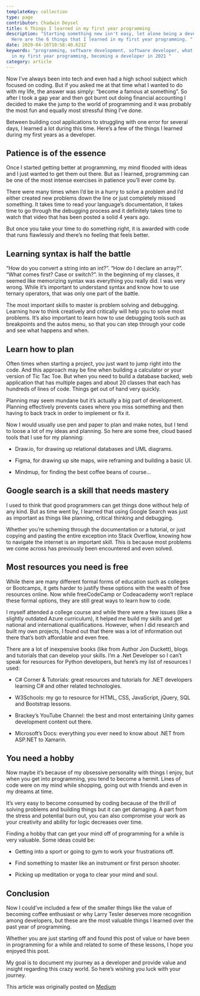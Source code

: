 ```yaml
---
templateKey: collection
type: page
contributor: Chadwin Deysel
title: 6 Things I learned in my first year programming
description: "Starting something new isn't easy, let alone being a developer.
  Here are the 6 things that I learned in my first year programming. "
date: 2020-04-16T10:58:40.621Z
keywords: "programming, software development, software developer, what I learned
  in my first year programming, becoming a developer in 2021 "
category: article
---
```

Now I’ve always been into tech and even had a high school subject which focused on coding. But if you asked me at that time what I wanted to do with my life, the answer was simply: “become a famous at something”. So after I took a gap year and then got burnt out doing financial accounting I decided to make the jump to the world of programming and it was probably the most fun and equally most stressful thing I’ve done.

Between building cool applications to struggling with one error for several days, I learned a lot during this time. Here’s a few of the things I learned during my first years as a developer.

## Patience is of the essence

Once I started getting better at programming, my mind flooded with ideas and I just wanted to get them out there. But as I learned, programming can be one of the most intense exercises in patience you’ll ever come by.

There were many times when I’d be in a hurry to solve a problem and I’d either created new problems down the line or just completely missed something. It takes time to read your language’s documentation, it takes time to go through the debugging process and it definitely takes time to watch that video that has been posted a solid 4 years ago.

But once you take your time to do something right, it is awarded with code that runs flawlessly and there’s no feeling that feels better.

## Learning syntax is half the battle

“How do you convert a string into an int?”. “How do I declare an array?”. “What comes first? Case or switch?”. In the beginning of my classes, it seemed like memorizing syntax was everything you really did. I was very wrong. While it’s important to understand syntax and know how to use ternary operators, that was only one part of the battle.

The most important skills to master is problem solving and debugging. Learning how to think creatively and critically will help you to solve most problems. It’s also important to learn how to use debugging tools such as breakpoints and the autos menu, so that you can step through your code and see what happens and when.

## Learn how to plan

Often times when starting a project, you just want to jump right into the code. And this approach may be fine when building a calculator or your version of Tic Tac Toe. But when you need to build a database backed, web application that has multiple pages and about 20 classes that each has hundreds of lines of code. Things get out of hand very quickly.

Planning may seem mundane but it’s actually a big part of development. Planning effectively prevents cases where you miss something and then having to back track in order to implement or fix it.

Now I would usually use pen and paper to plan and make notes, but I tend to loose a lot of my ideas and planning. So here are some free, cloud based tools that I use for my planning:

* Draw.io, for drawing up relational databases and UML diagrams.

* Figma, for drawing up site maps, wire reframing and building a basic UI.

* Mindmup, for finding the best coffee beans of course…

## Google search is a skill that needs mastery

I used to think that good programmers can get things done without help of any kind. But as time went by, I learned that using Google Search was just as important as things like planning, critical thinking and debugging.

Whether you’re scheming through the documentation or a tutorial, or just copying and pasting the entire exception into Stack Overflow, knowing how to navigate the internet is an important skill. This is because most problems we come across has previously been encountered and even solved.

## Most resources you need is free

While there are many different formal forms of education such as colleges or Bootcamps, it gets harder to justify these options with the wealth of free resources online. Now while freeCodeCamp or Codeacademy won’t replace these formal options, they are still great ways to learn how to code.

I myself attended a college course and while there were a few issues (like a slightly outdated Azure curriculum), it helped me build my skills and get national and international qualifications. However, when I did research and built my own projects, I found out that there was a lot of information out there that’s both affordable and even free.

There are a lot of inexpensive books (like from Author Jon Duckett), blogs and tutorials that can develop your skills. I’m a .Net Developer so I can’t speak for resources for Python developers, but here’s my list of resources I used:

* C# Corner & Tutorials: great resources and tutorials for .NET developers learning C# and other related technologies.

* W3Schools: my go to resource for HTML, CSS, JavaScript, jQuery, SQL and Bootstrap lessons.

* Brackey’s YouTube Channel: the best and most entertaining Unity games development content out there.

* Microsoft’s Docs: everything you ever need to know about .NET from ASP.NET to Xamarin.

## You need a hobby

Now maybe it’s because of my obsessive personality with things I enjoy, but when you get into programming, you tend to become a hermit. Lines of code were on my mind while shopping, going out with friends and even in my dreams at time.

It’s very easy to become consumed by coding because of the thrill of solving problems and building things but it can get damaging. A part from the stress and potential burn out, you can also compromise your work as your creativity and ability for logic decreases over time.

Finding a hobby that can get your mind off of programming for a while is very valuable. Some ideas could be:

* Getting into a sport or going to gym to work your frustrations off.

* Find something to master like an instrument or first person shooter.

* Picking up meditation or yoga to clear your mind and soul.

## Conclusion

Now I could’ve included a few of the smaller things like the value of becoming coffee enthusiast or why Larry Tesler deserves more recognition among developers, but these are the most valuable things I learned over the past year of programming.

Whether you are just starting off and found this post of value or have been in programming for a while and related to some of these lessons, I hope you enjoyed this post.

My goal is to document my journey as a developer and provide value and insight regarding this crazy world. So here’s wishing you luck with your journey.

This article was originally posted on [Medium](https://medium.com/@chadwinjdeysel/6-things-i-learned-in-my-first-year-programming-1b80ab6f6c7c)